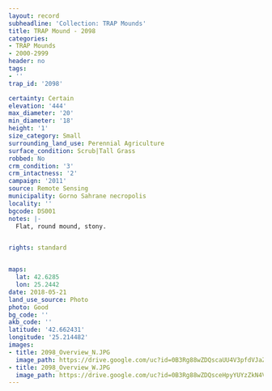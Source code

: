```yaml
---
layout: record
subheadline: 'Collection: TRAP Mounds'
title: TRAP Mound - 2098
categories:
- TRAP Mounds
- 2000-2999
header: no
tags:
- ''
trap_id: '2098'

certainty: Certain
elevation: '444'
max_diameter: '20'
min_diameter: '18'
height: '1'
size_category: Small
surrounding_land_use: Perennial Agriculture
surface_condition: Scrub|Tall Grass
robbed: No
crm_condition: '3'
crm_intactness: '2'
campaign: '2011'
source: Remote Sensing
municipality: Gorno Sahrane necropolis
locality: ''
bgcode: DS001
notes: |-
  Flat, round mound, stony.


rights: standard


maps:
  lat: 42.6285
  lon: 25.2442
date: 2018-05-21
land_use_source: Photo
photo: Good
bg_code: ''
akb_code: ''
latitude: '42.662431'
longitude: '25.214482'
images:
- title: 2098_Overview_N.JPG
  image_path: https://drive.google.com/uc?id=0B3Rg88wZDQscaUU4V3pfdVJaZjg
- title: 2098_Overview_W.JPG
  image_path: https://drive.google.com/uc?id=0B3Rg88wZDQsceHpyYUYzZkN4VkE
---
```

